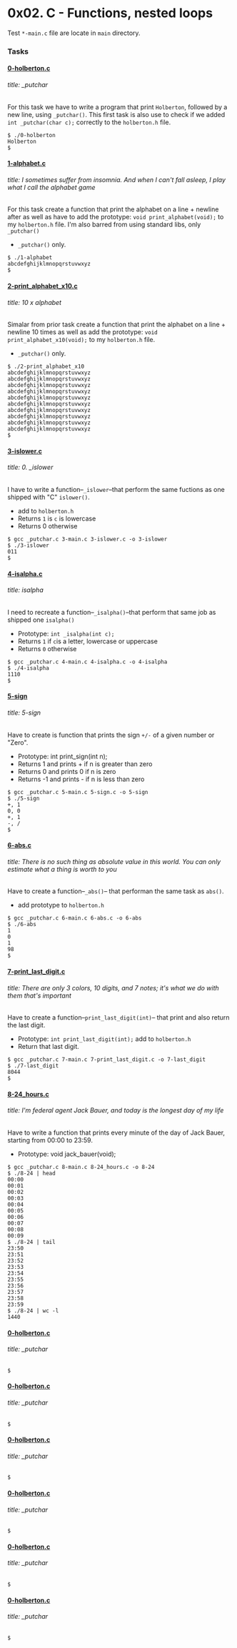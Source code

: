 # 0x02. C - Functions, nested loops

Test `*-main.c` file are locate in `main` directory.

### Tasks

#### [0-holberton.c](./0-holberton.c)
###### title: _putchar

For this task we have to write a program that print `Holberton`, followed by a new line, using `_putchar()`.
This first task is also use to check if we added `int _putchar(char c);` correctly to the `holberton.h` file.

```
$ ./0-holberton
Holberton
$ 
```

#### [1-alphabet.c](./1-alphabet.c)
###### title: I sometimes suffer from insomnia. And when I can't fall asleep, I play what I call the alphabet game

For this task create a function that print the alphabet on a line + newline after as well as have to add the prototype: `void print_alphabet(void);` to my `holberton.h` file. I'm also barred from using standard libs, only `_putchar()`
* `_putchar()` only.

```
$ ./1-alphabet
abcdefghijklmnopqrstuvwxyz
$
```

#### [2-print_alphabet_x10.c](./2-print_alphabet_x10.c)
###### title: 10 x alphabet

Simalar from prior task create a function that print the alphabet on a line + newline 10 times as well as add the prototype: `void print_alphabet_x10(void);` to my `holberton.h` file. 
* `_putchar()` only.

```
$ ./2-print_alphabet_x10
abcdefghijklmnopqrstuvwxyz
abcdefghijklmnopqrstuvwxyz
abcdefghijklmnopqrstuvwxyz
abcdefghijklmnopqrstuvwxyz
abcdefghijklmnopqrstuvwxyz
abcdefghijklmnopqrstuvwxyz
abcdefghijklmnopqrstuvwxyz
abcdefghijklmnopqrstuvwxyz
abcdefghijklmnopqrstuvwxyz
abcdefghijklmnopqrstuvwxyz
$
```

#### [3-islower.c](./3-islower.c)
###### title: 0. _islower
I have to write a function–`_islower`–that perform the same fuctions as one shipped with "C" `islower()`.
* add to `holberton.h`
* Returns `1` is `c` is lowercase
* Returns 0 otherwise

```
$ gcc _putchar.c 3-main.c 3-islower.c -o 3-islower
$ ./3-islower
011
$
```


#### [4-isalpha.c](./4-isalpha.c)
###### title: isalpha
I need to recreate a function–`_isalpha()`–that perform that same job as shipped one `isalpha()`
* Prototype: `int _isalpha(int c);`
* Returns `1` if `c`is a letter, lowercase or uppercase
* Returns `0` otherwise

```
$ gcc _putchar.c 4-main.c 4-isalpha.c -o 4-isalpha
$ ./4-isalpha
1110
$
```

#### [5-sign](./5-sign.c)
###### title: 5-sign
Have to create is function that prints the sign `+/-` of a given number or "Zero".
* Prototype: int print_sign(int n);
* Returns 1 and prints + if n is greater than zero
* Returns 0 and prints 0 if n is zero
* Returns -1 and prints - if n is less than zero

```
$ gcc _putchar.c 5-main.c 5-sign.c -o 5-sign
$ ./5-sign
+, 1
0, 0
+, 1
-, /
$ 
```


#### [6-abs.c](./6-abs.c)
###### title: There is no such thing as absolute value in this world. You can only estimate what a thing is worth to you 
Have to create a function–`_abs()`– that performan the same task as `abs()`.
* add prototype to `holberton.h`
```
$ gcc _putchar.c 6-main.c 6-abs.c -o 6-abs
$ ./6-abs
1
0
1
98
$
```


#### [7-print_last_digit.c](./7-print_last_digit.c)
###### title: There are only 3 colors, 10 digits, and 7 notes; it's what we do with them that's important 
Have to create a function–`print_last_digit(int)`– that print and also return the last digit.
* Prototype: `int print_last_digit(int);` add to `holberton.h`
* Return that last digit.

```
$ gcc _putchar.c 7-main.c 7-print_last_digit.c -o 7-last_digit
$ ./7-last_digit
8044
$
```

#### [8-24_hours.c](./8-24_hours.c)
###### title: I'm federal agent Jack Bauer, and today is the longest day of my life
Have to write a function that prints every minute of the day of Jack Bauer, starting from 00:00 to 23:59.
* Prototype: void jack_bauer(void);
```
$ gcc _putchar.c 8-main.c 8-24_hours.c -o 8-24
$ ./8-24 | head
00:00
00:01
00:02
00:03
00:04
00:05
00:06
00:07
00:08
00:09
$ ./8-24 | tail
23:50
23:51
23:52
23:53
23:54
23:55
23:56
23:57
23:58
23:59
$ ./8-24 | wc -l
1440
```


#### [0-holberton.c](./0-holberton.c)
###### title: _putchar

<ph>

```
$ 
```


#### [0-holberton.c](./0-holberton.c)
###### title: _putchar

<ph>

```
$ 
```


#### [0-holberton.c](./0-holberton.c)
###### title: _putchar

<ph>

```
$ 
```


#### [0-holberton.c](./0-holberton.c)
###### title: _putchar

<ph>

```
$ 
```


#### [0-holberton.c](./0-holberton.c)
###### title: _putchar

<ph>

```
$ 
```


#### [0-holberton.c](./0-holberton.c)
###### title: _putchar

<ph>

```
$ 
```

